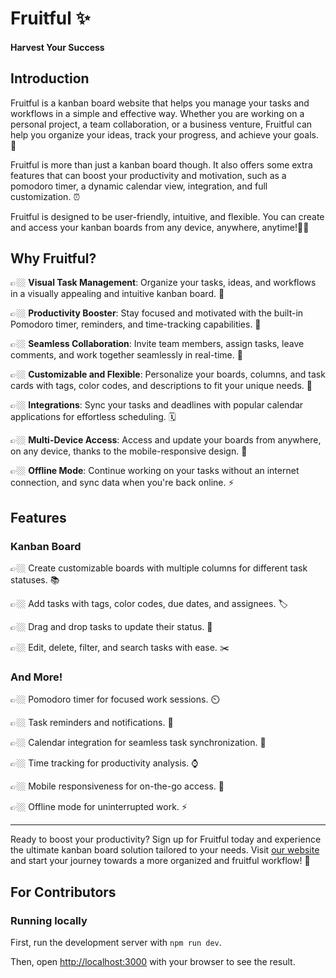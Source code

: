 # Fruitful ✨
#### Harvest Your Success

## Introduction

Fruitful is a kanban board website that helps you manage your tasks and workflows in a simple and effective way. Whether you are working on a personal project, a team collaboration, or a business venture, Fruitful can help you organize your ideas, track your progress, and achieve your goals. 🎯

Fruitful is more than just a kanban board though. It also offers some extra features that can boost your productivity and motivation, such as a pomodoro timer, a dynamic calendar view, integration, and full customization. ⏰

Fruitful is designed to be user-friendly, intuitive, and flexible. You can create and access your kanban boards from any device, anywhere, anytime!💪🏼

## Why Fruitful?

👉🏼 **Visual Task Management**: Organize your tasks, ideas, and workflows in a visually appealing and intuitive kanban board. 📐

👉🏼 **Productivity Booster**: Stay focused and motivated with the built-in Pomodoro timer, reminders, and time-tracking capabilities. 🍅

👉🏼 **Seamless Collaboration**: Invite team members, assign tasks, leave comments, and work together seamlessly in real-time. 👥

👉🏼 **Customizable and Flexible**: Personalize your boards, columns, and task cards with tags, color codes, and descriptions to fit your unique needs. 🎨

👉🏼 **Integrations**: Sync your tasks and deadlines with popular calendar applications for effortless scheduling. 🗓️

👉🏼 **Multi-Device Access**: Access and update your boards from anywhere, on any device, thanks to the mobile-responsive design. 📱

👉🏼 **Offline Mode**: Continue working on your tasks without an internet connection, and sync data when you're back online. ⚡

## Features

### Kanban Board
👉🏼 Create customizable boards with multiple columns for different task statuses. 📚

👉🏼 Add tasks with tags, color codes, due dates, and assignees. 🏷️

👉🏼 Drag and drop tasks to update their status. 🔄

👉🏼 Edit, delete, filter, and search tasks with ease. ✂️

### And More!
👉🏼 Pomodoro timer for focused work sessions. ⏲️

👉🏼 Task reminders and notifications. 🔔

👉🏼 Calendar integration for seamless task synchronization. 📅

👉🏼 Time tracking for productivity analysis. ⌚

👉🏼 Mobile responsiveness for on-the-go access. 📲

👉🏼 Offline mode for uninterrupted work. ⚡

---

Ready to boost your productivity? Sign up for Fruitful today and experience the ultimate kanban board solution tailored to your needs. Visit [our website](https://example.com) and start your journey towards a more organized and fruitful workflow! 🚀

## For Contributors

### Running locally

First, run the development server with `npm run dev`.

Then, open [http://localhost:3000](http://localhost:3000) with your browser to see the result.